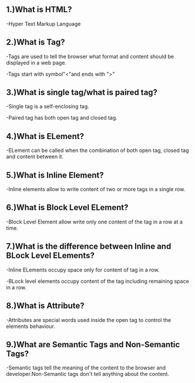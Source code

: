 <!DOCTYPE html>
<html>
<head>
	<title>task1</title>
</head>
<body>
	<h2>1.)What is HTML?</h2>
	<p>-Hyper Text Markup Language</p>
	<h2>2.)What is Tag?</h2>
	<p>-Tags are used to tell the browser what format and content should be displayed in a web page.</p>
	<p>-Tags start with symbol"<"and ends with ">"</p>
	<h2>3.)What is single tag/what is paired tag?</h2>
	<p>-Single tag is a self-enclosing tag.</p>
	<p>-Paired tag has both open tag and closed tag.</p>
	<h2>4.)What is  ELement?</h2>
	<p>-ELement can be called when the combination of both open tag, closed tag and content between it.</p>
	<h2>5.)What is Inline Element?</h2>
	<p>-Inline elements allow to write content of two or more tags in a single row.</p>
	<h2>6.)What is Block Level ELement?</h2>
	<p>-Block Level Element allow write only one content of the tag in a row at a time.</p>
	<h2>7.)What is the difference between Inline and BLock Level ELements?</h2>
	<p>-Inline ELements occupy space only for content of tag in a row.</p>
	<p>-BLock level elements occupy content of the tag including remaining space in a row.</p>
	<h2>8.)What is Attribute?</h2>
	<p>-Attributes are special words used inside the open tag to control the elements behaviour.</p>
	<h2>9.)What are Semantic Tags and Non-Semantic Tags?</h2>
	<p>-Semantic tags tell the meaning of the content to the browser and developer.Non-Semantic tags don't tell anything about the content.</p>
</body>
</html>


